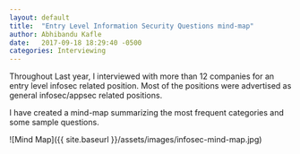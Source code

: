 ```yaml
---
layout: default
title:  "Entry Level Information Security Questions mind-map"
author: Abhibandu Kafle
date:   2017-09-18 18:29:40 -0500
categories: Interviewing
---
```

Throughout Last year, I interviewed with more than 12 companies for an entry level infosec related position. Most of the positions were advertised as general infosec/appsec related positions.

I have created a mind-map summarizing the most frequent categories and some sample questions.

![Mind Map]({{ site.baseurl }}/assets/images/infosec-mind-map.jpg)
